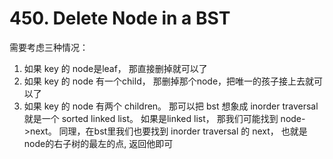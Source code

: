 # 450. Delete Node in a BST

需要考虑三种情况：

1. 如果 key 的 node是leaf， 那直接删掉就可以了
2. 如果 key 的 node 有一个child， 那删掉那个node，把唯一的孩子接上去就可以了
3. 如果 key 的 node 有两个 children。 那可以把 bst 想象成 inorder traversal 就是一个 sorted linked list。 如果是linked list， 那我们可能找到 node->next。 同理，在bst里我们也要找到 inorder traversal 的 next， 也就是 node的右子树的最左的点, 返回他即可
